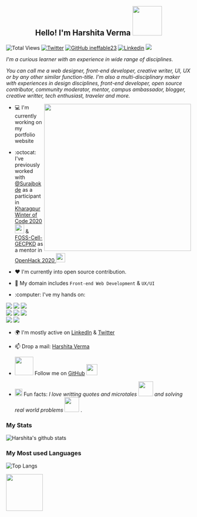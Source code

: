 <h2 align="center"> Hello! I'm Harshita Verma <img src="https://media.giphy.com/media/J60klcdfVdpryi1u78/giphy.gif" width="80"></h2>

![Total Views](https://views.whatilearened.today/views/github/ineffable23/ineffable23.svg)
[![Twitter](https://img.shields.io/badge/-whyIneffable23-blue?style=flat-square&logo=Twitter&logoColor=white&link=https://www.twitter.com/whyIneffable23/)](https://twitter.com/whyIneffable23)
[![GitHub ineffable23](https://img.shields.io/badge/-ineffable23-grey?style=flat-square&logo=Github&logoColor=white&link=https://www.github.com/ineffable23/)](https://github.com/ineffable23)
[![Linkedin](https://img.shields.io/badge/-Ineffable23-blue?style=flat-square&logo=Linkedin&logoColor=white&link=https://www.linkedin.com/in/Ineffable23)](https://www.linkedin.com/in/Ineffable23)
[![](https://img.shields.io/badge/Made%20With%20❤️%20By-Ineffable23-red)](https://github.com/ineffable23)

*I'm a curious learner with an experience in wide range of disciplines.* 

*You can call me a web designer, front-end developer, creative writer, UI, UX or by any other similar function-title. I'm also a multi-disciplinary maker with experiences in design disciplines, front-end developer, open source contributor, community moderator, mentor, campus ambassador, blogger, creative writter, tech enthusiast, traveler and more.*

<img align='right' src="https://media.giphy.com/media/YnS7j9pwnECXLMrI4t/giphy.gif" width="400">


- 💻 I'm currently working on my portfolio website

- <p>:octocat: I've previously worked with <a href="https://github.com/Surajbokde/web-development-Resource">@Surajbokde</a> as a participant in <a href="https://kwoc.kossiitkgp.org/">Kharagpur Winter of Code 2020 </a> <img src="https://kwoc.kossiitkgp.org/static/media/circle.33e6ce0d.svg" width="25"> &  <a href="https://github.com/FOSS-Cell-GECPKD">FOSS-Cell-GECPKD</a> as a mentor in <a href="https://github.com/FOSS-Cell-GECPKD/OpenHack-20">OpenHack 2020 </a> <img src="https://avatars1.githubusercontent.com/u/70442962?s=280&v=4" width="25"> </p>

- ❤ I'm currently into open source contribution.

- 🌱 My domain includes `Front-end Web Development` & `UX/UI`

- <p> :computer: I've my hands on:  
<img src="https://img.shields.io/badge/-C%20&%20C++-659ad2?style=flat&logo=c%2B%2B&logoColor=ffffff"> <img src="https://img.shields.io/badge/-Python%203-black?style=flat&logo=python&logoColor=white"> <img src="https://img.shields.io/badge/-JavaScript-ffa804?style=flat&logo=javascript&logoColor=ffffff"> <br />
<img src = "https://img.shields.io/badge/-HTML5-E34F26?style=flat&logo=html5&logoColor=white"> <img src = "https://img.shields.io/badge/-CSS3-1572B6?style=flat&logo=css3&logoColor=white"> 
<img src="https://img.shields.io/badge/-Bootstrap-563D7C?style=flat&logo=bootstrap&logoColor=white"> <br />
<img src="https://img.shields.io/badge/-Problem%20Solving-ffa804?style=flat"> <img src="https://img.shields.io/badge/-Database%20Management-4d008f?style=flat"> <br />

- 🌍 I'm mostly active on [LinkedIn](https://www.linkedin.com/in/ineffable23/) & [Twitter](https://twitter.com/whyIneffable23) 

- 📫 Drop a mail: [Harshita Verma](harshitav111@gmail.com)

- <img src="https://media.giphy.com/media/H55Do0MHw8zi7uO1jC/giphy.gif" width="50"> Follow me on [GitHub](https://github.com/ineffable23) <img src="https://media.giphy.com/media/KzJkzjggfGN5Py6nkT/giphy.gif" width="30">

- <img src="https://media.giphy.com/media/l4FGDXzlX3p5U9zJS/giphy.gif" width="20"> Fun facts: *I love writting quotes and microtales <img src="https://media.giphy.com/media/YLsf4Kvdsa9GivKbEZ/giphy.gif" width="40"> and solving real world problems <img src="https://media.giphy.com/media/KzccVmHEzmNLbc3Tv2/giphy.gif" width="40"> .*

### My Stats

![Harshita's github stats](https://github-readme-stats.vercel.app/api?username=ineffable23&count_private=true&show_icons=true&theme=radical)


### My Most used Languages

![Top Langs](https://github-readme-stats.vercel.app/api/top-langs/?username=ineffable23&show_icons=true&theme=radical)


<img src="https://media.giphy.com/media/TFCiLKxS9Fb13tm9aA/giphy.gif" width="100">


        

